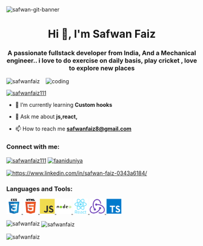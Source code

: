<img width="100%" height="300px" src="https://thumbs.gfycat.com/KindDistortedIrrawaddydolphin-size_restricted.gif" alt="safwan-git-banner">

<h1 align="center">Hi 👋, I'm Safwan Faiz</h1>
<h3 align="center">A passionate fullstack developer from India, And a Mechanical engineer.. i love to do exercise on daily basis, play cricket , love to explore new places</h3>
<img align="right" width="400" src="https://media2.giphy.com/media/qgQUggAC3Pfv687qPC/giphy.gif"  alt="coding"/>
<p align="left"> <img src="https://komarev.com/ghpvc/?username=safwanfaiz&label=Profile%20views&color=0e75b6&style=flat" alt="safwanfaiz" /> </p>

<p align="left"> <a href="https://twitter.com/safwanfaiz111" target="blank"><img src="https://img.shields.io/twitter/follow/safwanfaiz111?logo=twitter&style=for-the-badge" alt="safwanfaiz111" /></a> </p>

- 🌱 I’m currently learning **Custom hooks**

- 💬 Ask me about **js,react,**

- 📫 How to reach me **safwanfaiz8@gmail.com**

<h3 align="left">Connect with me:</h3>
<p align="left">
<a href="https://twitter.com/safwanfaiz111" target="blank"><img align="center" src="https://raw.githubusercontent.com/rahuldkjain/github-profile-readme-generator/master/src/images/icons/Social/twitter.svg" alt="safwanfaiz111" height="30" width="40" /></a>
<a href="https://www.youtube.com/c/faaniduniya" target="blank"><img align="center" src="https://raw.githubusercontent.com/rahuldkjain/github-profile-readme-generator/master/src/images/icons/Social/youtube.svg" alt="faaniduniya" height="30" width="40" /></a>

<a href="https://linkedin.com/in/https://www.linkedin.com/in/safwan-faiz-0343a6184/" target="blank"><img align="center" src="https://raw.githubusercontent.com/rahuldkjain/github-profile-readme-generator/master/src/images/icons/Social/linked-in-alt.svg" alt="https://www.linkedin.com/in/safwan-faiz-0343a6184/" height="30" width="40" /></a>

</p>

<h3 align="left">Languages and Tools:</h3>
<p align="left"> <a href="https://www.w3schools.com/css/" target="_blank" rel="noreferrer"> <img src="https://raw.githubusercontent.com/devicons/devicon/master/icons/css3/css3-original-wordmark.svg" alt="css3" width="40" height="40"/> </a> <a href="https://www.w3.org/html/" target="_blank" rel="noreferrer"> <img src="https://raw.githubusercontent.com/devicons/devicon/master/icons/html5/html5-original-wordmark.svg" alt="html5" width="40" height="40"/> </a> <a href="https://developer.mozilla.org/en-US/docs/Web/JavaScript" target="_blank" rel="noreferrer"> <img src="https://raw.githubusercontent.com/devicons/devicon/master/icons/javascript/javascript-original.svg" alt="javascript" width="40" height="40"/> </a> <a href="https://nodejs.org" target="_blank" rel="noreferrer"> <img src="https://raw.githubusercontent.com/devicons/devicon/master/icons/nodejs/nodejs-original-wordmark.svg" alt="nodejs" width="40" height="40"/> </a> <a href="https://reactjs.org/" target="_blank" rel="noreferrer"> <img src="https://raw.githubusercontent.com/devicons/devicon/master/icons/react/react-original-wordmark.svg" alt="react" width="40" height="40"/> </a> <a href="https://redux.js.org" target="_blank" rel="noreferrer"> <img src="https://raw.githubusercontent.com/devicons/devicon/master/icons/redux/redux-original.svg" alt="redux" width="40" height="40"/> </a> <a href="https://www.typescriptlang.org/" target="_blank" rel="noreferrer"> <img src="https://raw.githubusercontent.com/devicons/devicon/master/icons/typescript/typescript-original.svg" alt="typescript" width="40" height="40"/> </a> </p>

<p><img align="left" src="https://github-readme-stats.vercel.app/api/top-langs?username=safwanfaiz&show_icons=true&locale=en&layout=compact" alt="safwanfaiz" /></p>

<p>&nbsp;<img align="center" src="https://github-readme-stats.vercel.app/api?username=safwanfaiz&show_icons=true&locale=en" alt="safwanfaiz" /></p>

<p><img align="center" src="https://github-readme-streak-stats.herokuapp.com/?user=safwanfaiz&" alt="safwanfaiz" /></p>
